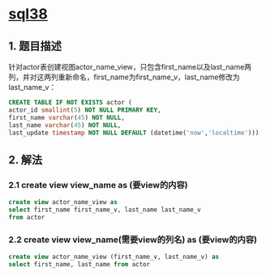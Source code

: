 # [sql38](https://www.nowcoder.com/practice/b9db784b5e3d488cbd30bd78fdb2a862?tpId=82&tags=&title=&diffculty=0&judgeStatus=0&rp=1)

## 1. 题目描述

针对actor表创建视图actor_name_view，只包含first_name以及last_name两列，并对这两列重新命名，first_name为first_name_v，last_name修改为last_name_v：

```sql
CREATE TABLE IF NOT EXISTS actor (
actor_id smallint(5) NOT NULL PRIMARY KEY,
first_name varchar(45) NOT NULL,
last_name varchar(45) NOT NULL,
last_update timestamp NOT NULL DEFAULT (datetime('now','localtime')))
```

## 2. 解法

### 2.1  create view view_name as (要view的内容)

```sql
create view actor_name_view as
select first_name first_name_v, last_name last_name_v
from actor 
```

### 2.2  create view view_name(需要view的列名) as (要view的内容)

```sql
create view actor_name_view (first_name_v, last_name_v) as
select first_name, last_name from actor 
```